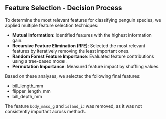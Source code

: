 ## Feature Selection - Decision Process
To determine the most relevant features for classifying penguin species, we applied multiple feature selection techniques:
- **Mutual Information**: Identified features with the highest information gain.
- **Recursive Feature Elimination (RFE)**: Selected the most relevant features by iteratively removing the least important ones.
- **Random Forest Feature Importance**: Evaluated feature contributions using a tree-based model.
- **Permutation Importance**: Measured feature impact by shuffling values.

Based on these analyses, we selected the following final features:
- bill_length_mm
- flipper_length_mm
- bill_depth_mm

The feature `body_mass_g` and `island_id` was removed, as it was not consistently important across methods.



